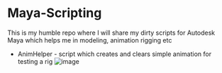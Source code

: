 # Maya-Scripting
This is my humble repo where I will share my dirty scripts for Autodesk Maya which helps me in modeling, animation rigging etc

- AnimHelper - script which creates and clears simple animation for testing a rig
![image](https://user-images.githubusercontent.com/18252816/123525912-dd5de700-d6dc-11eb-8d48-0724cb1680b4.png)
